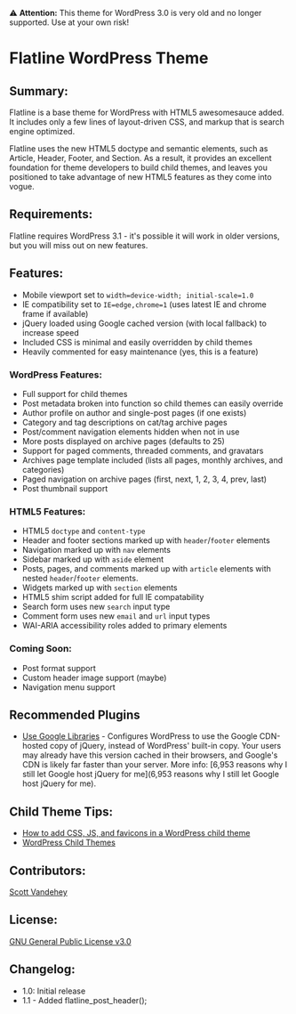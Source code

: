 :warning: **Attention:** This theme for WordPress 3.0 is very old and no longer supported. Use at your own risk!

# Flatline WordPress Theme

## Summary:

Flatline is a base theme for WordPress with HTML5 awesomesauce added. It includes only a few lines of layout-driven CSS, and markup that is search engine optimized.

Flatline uses the new HTML5 doctype and semantic elements, such as Article, Header, Footer, and Section. As a result, it provides an excellent foundation for theme developers to build child themes, and leaves you positioned to take advantage of new HTML5 features as they come into vogue.

## Requirements:

Flatline requires WordPress 3.1 - it's possible it will work in older versions, but you will miss out on new features.

## Features:

* Mobile viewport set to `width=device-width; initial-scale=1.0`
* IE compatibility set to `IE=edge,chrome=1` (uses latest IE and chrome frame if available)
* jQuery loaded using Google cached version (with local fallback) to increase speed
* Included CSS is minimal and easily overridden by child themes
* Heavily commented for easy maintenance (yes, this is a feature)

### WordPress Features:

* Full support for child themes
* Post metadata broken into function so child themes can easily override
* Author profile on author and single-post pages (if one exists)
* Category and tag descriptions on cat/tag archive pages
* Post/comment navigation elements hidden when not in use
* More posts displayed on archive pages (defaults to 25)
* Support for paged comments, threaded comments, and gravatars
* Archives page template included (lists all pages, monthly archives, and categories)
* Paged navigation on archive pages (first, next, 1, 2, 3, 4, prev, last)
* Post thumbnail support

### HTML5 Features:

* HTML5 `doctype` and `content-type`
* Header and footer sections marked up with `header`/`footer` elements
* Navigation marked up with `nav` elements
* Sidebar marked up with `aside` element
* Posts, pages, and comments marked up with `article` elements with nested `header`/`footer` elements.
* Widgets marked up with `section` elements
* HTML5 shim script added for full IE compatability
* Search form uses new `search` input type
* Comment form uses new `email` and `url` input types
* WAI-ARIA accessibility roles added to primary elements

### Coming Soon:

* Post format support
* Custom header image support (maybe)
* Navigation menu support

## Recommended Plugins

* [Use Google Libraries](http://wordpress.org/extend/plugins/use-google-libraries/) - Configures WordPress to use the Google CDN-hosted copy of jQuery, instead of WordPress' built-in copy. Your users may already have this version cached in their browsers, and Google's CDN is likely far faster than your server. More info: [6,953 reasons why I still let Google host jQuery for me](6,953 reasons why I still let Google host jQuery for me).

## Child Theme Tips:

* [How to add CSS, JS, and favicons in a WordPress child theme ](http://themeshaper.com/2008/07/02/functions-php-wordpress-child-themes/)
* [WordPress Child Themes](http://codex.wordpress.org/Child_Themes)

## Contributors:

[Scott Vandehey](http://spaceninja.com/)

## License:

[GNU General Public License v3.0](http://www.gnu.org/licenses/gpl-3.0.html)

## Changelog:

* 1.0: Initial release
* 1.1 - Added flatline_post_header();
